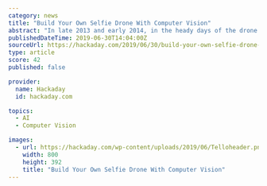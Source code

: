 ```yaml
---
category: news
title: "Build Your Own Selfie Drone With Computer Vision"
abstract: "In late 2013 and early 2014, in the heady days of the drone revolution, there was one killer app — the selfie drone. Selfie sticks themselves had already become a joke, but a selfie drone ..."
publishedDateTime: 2019-06-30T14:04:00Z
sourceUrl: https://hackaday.com/2019/06/30/build-your-own-selfie-drone-with-computer-vision/
type: article
score: 42
published: false

provider:
  name: Hackaday
  id: hackaday.com

topics:
  - AI
  - Computer Vision

images:
  - url: https://hackaday.com/wp-content/uploads/2019/06/Telloheader.png
    width: 800
    height: 392
    title: "Build Your Own Selfie Drone With Computer Vision"
---
```


